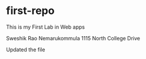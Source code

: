 # first-repo

This is my First Lab in Web apps

Sweshik Rao Nemarukommula 1115 North College Drive

Updated the file